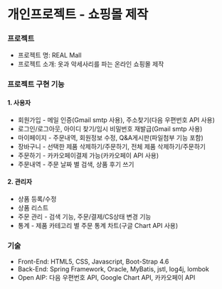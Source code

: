 # 개인프로젝트 - 쇼핑몰 제작

### 프로젝트
* 프로젝트 명: REAL Mall
* 프로젝트 소개: 옷과 악세사리를 파는 온라인 쇼핑몰 제작

### 프로젝트 구현 기능

#### 1. 사용자
  * 회원가입 - 메일 인증(Gmail smtp 사용), 주소찾기(다음 우편번호 API 사용)
  * 로그인/로그아웃, 아이디 찾기/임시 비밀번호 재발급(Gmail smtp 사용)
  * 마이페이지 - 주문내역, 회원정보 수정, Q&A게시판(파일첨부 기능 포함)
  * 장바구니 - 선택한 제품 삭제하기/주문하기, 전체 제품 삭제하기/주문하기
  * 주문하기 - 카카오페이결제 가능(카카오페이 API 사용)
  * 주문내역 - 주문 날짜 별 검색, 상품 후기 쓰기

#### 2. 관리자
  * 상품 등록/수정
  * 상품 리스트
  * 주문 관리 - 검색 기능, 주문/결제/CS상태 변경 기능
  * 통계 - 제품 카테고리 별 주문 통계 차트(구글 Chart API 사용)
  
  
### 기술
* Front-End: HTML5, CSS, Javascript, Boot-Strap 4.6
* Back-End: Spring Framework, Oracle, MyBatis, jstl, log4j, lombok
* Open AIP: 다음 우편번호 API, Google Chart API, 카카오페이 API
